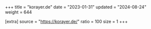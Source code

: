 +++
title = "korayer.de"
date = "2023-01-31"
updated = "2024-08-24"
weight = 644

[extra]
source = "https://korayer.de/"
ratio = 100
size = 1
+++

